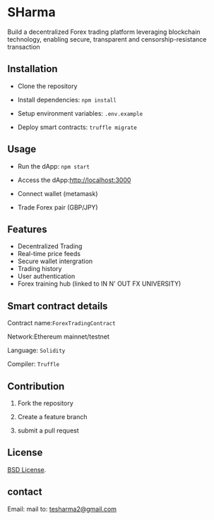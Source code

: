 # SHarma

Build a decentralized Forex trading platform leveraging blockchain technology,
enabling secure, transparent and censorship-resistance transaction

## Installation 
- Clone the repository
- Install dependencies:
    `npm install`

- Setup environment variables:
    `.env.example`

- Deploy smart contracts:
    `truffle migrate`

## Usage
- Run the dApp:
    `npm start`

- Access the dApp:[http://localhost:3000](http://localhost:3000)

- Connect wallet (metamask)

- Trade Forex pair (GBP/JPY)

## Features
- Decentralized Trading 
- Real-time price feeds
- Secure wallet intergration 
- Trading history 
- User authentication 
- Forex training hub (linked to IN N' OUT FX UNIVERSITY)

## Smart contract details
 Contract name:`ForexTradingContract`

 Network:Ethereum mainnet/testnet

 Language: `Solidity`

 Compiler: `Truffle`

## Contribution 
1. Fork the repository

2. Create a feature branch 

3. submit a pull request

## License
[BSD License](LICENSE).

## contact
Email: mail to: tesharma2@gmail.com